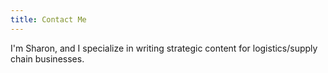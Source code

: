 ```yaml
---
title: Contact Me
---
```

I'm Sharon, and I specialize in writing strategic content for logistics/supply chain businesses.
